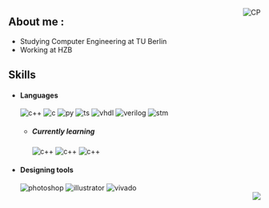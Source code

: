 

<p class="aligncenter">
    <img align=right alt="CP" src="https://i.giphy.com/media/SUcnmocyRKkfSil9xd/giphy.webp"/>
</p>


<h2> About me : </h2>
  
- Studying Computer Engineering at TU Berlin
- Working at HZB
  
<h2> Skills </h2>
  
- <h4> Languages </h4>
  <img src = "https://img.shields.io/badge/C++-71a7c2?style=for-the-badge&logo=c%2B%2B" alt = "c++" />
  <img src = "https://img.shields.io/badge/C-468499?style=for-the-badge&logo=c&logoColor=white" alt = "c" />
  <img src = "https://img.shields.io/badge/Python-E34F26?style=for-the-badge&logo=python&logoColor=white" alt = "py" />
  <img src = "https://img.shields.io/badge/Typescript-1572B6?style=for-the-badge&logo=typescript&logoColor=white" alt = "ts" />
  <img src = "https://img.shields.io/badge/VHDL-1572B8?style=for-the-badge&logo=vhdl&logoColor=white" alt = "vhdl" />
  <img src = "https://img.shields.io/badge/Verilog-1572BA?style=for-the-badge&logo=v&logoColor=white" alt = "verilog" />
  <img src = "https://img.shields.io/badge/STM32-1BB91F?style=for-the-badge&logo=STMicroelectronics&logoColor=white" alt = "stm" />

  
  - <h5> Currently learning </h5>
    <img src = "https://img.shields.io/badge/C++-71a7c2?style=for-the-badge&logo=c%2B%2B" alt = "c++" />
    <img src = "https://img.shields.io/badge/Vulkan-AC162C?style=for-the-badge&logo=Vulkan" alt = "c++" />
    <img src = "https://img.shields.io/badge/Linux Kernels-fffeff?style=for-the-badge&logo=linux" alt = "c++" />
  
- <h4> Designing tools </h4>
  <img src = "https://img.shields.io/badge/VSCode-%2331A8FF.svg?style=for-the-badge&logo=visualstudiocode&logoColor=white" alt = "photoshop" />
  <img src = "https://img.shields.io/badge/SublimeText-%23FF9A00.svg?style=for-the-badge&logo=sublimetext&logoColor=white" alt = "illustrator" />
  <img src = "https://img.shields.io/badge/Xilinx SDK-%E01F27.svg?style=for-the-badge&logo=xilinx&logoColor=white" alt = "vivado" />
  
  </br>
  <div align="right">
     <a href="https://www.linkedin.com/in/oussama-sayari-40b112213/"><img align="center" src = https://img.shields.io/badge/LinkedIn-0077B5?style=for-the-badge&logo=linkedin&logoColor=white />
